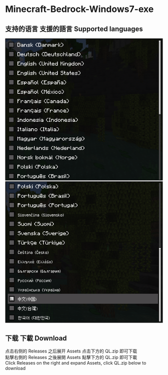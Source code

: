 # Minecraft-Bedrock-Windows7-exe  
## 支持的语言 支援的語言 Supported languages  
![](src/yuyan1.png)  
![](src/yuyan2.png)  
## 下载 下載 Download  
点击右侧的 Releases 之后展开 Assets 点击下方的 QL.zip 即可下载  
點擊右側的 Releases 之後展開 Assets 點擊下方的 QL.zip 即可下載  
Click Releases on the right and expand Assets, click QL.zip below to download  
